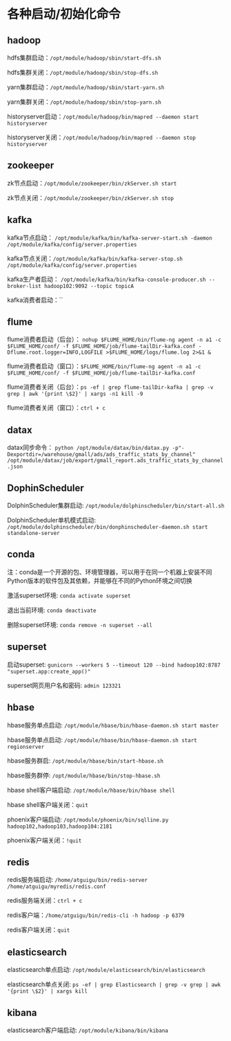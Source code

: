 # 各种启动/初始化命令

## hadoop

hdfs集群启动：`/opt/module/hadoop/sbin/start-dfs.sh`

hdfs集群关闭：`/opt/module/hadoop/sbin/stop-dfs.sh`

yarn集群启动：`/opt/module/hadoop/sbin/start-yarn.sh`

yarn集群关闭：`/opt/module/hadoop/sbin/stop-yarn.sh`

historyserver启动：`/opt/module/hadoop/bin/mapred --daemon start historyserver`

historyserver关闭：`/opt/module/hadoop/bin/mapred --daemon stop historyserver`

## zookeeper

zk节点启动：`/opt/module/zookeeper/bin/zkServer.sh start`

zk节点关闭：`/opt/module/zookeeper/bin/zkServer.sh stop`

## kafka

kafka节点启动： `/opt/module/kafka/bin/kafka-server-start.sh -daemon /opt/module/kafka/config/server.properties`

kafka节点关闭：`/opt/module/kafka/bin/kafka-server-stop.sh /opt/module/kafka/config/server.properties`

kafka生产者启动： `/opt/module/kafka/bin/kafka-console-producer.sh --broker-list hadoop102:9092 --topic topicA`

kafka消费者启动：``



## flume

flume消费者启动（后台）： `nohup $FLUME_HOME/bin/flume-ng agent -n a1 -c $FLUME_HOME/conf/ -f $FLUME_HOME/job/flume-tailDir-kafka.conf -Dflume.root.logger=INFO,LOGFILE >$FLUME_HOME/logs/flume.log 2>&1 &`

flume消费者启动（窗口）：`$FLUME_HOME/bin/flume-ng agent -n a1 -c $FLUME_HOME/conf/ -f $FLUME_HOME/job/flume-tailDir-kafka.conf`

flume消费者关闭（后台）：`ps -ef | grep flume-tailDir-kafka | grep -v grep | awk '{print \$2}' | xargs -n1 kill -9`

flume消费者关闭（窗口）：`ctrl + c`



## datax

datax同步命令： `python /opt/module/datax/bin/datax.py -p"-Dexportdir=/warehouse/gmall/ads/ads_traffic_stats_by_channel" /opt/module/datax/job/export/gmall_report.ads_traffic_stats_by_channel.json`



## DophinScheduler

DolphinScheduler集群启动:  `/opt/module/dolphinscheduler/bin/start-all.sh`

DolphinScheduler单机模式启动:  `/opt/module/dolphinscheduler/bin/donphinscheduler-daemon.sh start standalone-server`



## conda

注：conda是一个开源的包、环境管理器，可以用于在同一个机器上安装不同Python版本的软件包及其依赖，并能够在不同的Python环境之间切换

激活superset环境:  `conda activate superset`

退出当前环境:  `conda deactivate`

删除superset环境:  `conda remove -n superset --all`



## superset

启动superset:  `gunicorn --workers 5 --timeout 120 --bind hadoop102:8787  "superset.app:create_app()" `

superset网页用户名和密码:  `admin 123321 `



## hbase

hbase服务单点启动:  `/opt/module/hbase/bin/hbase-daemon.sh start master`

hbase服务单点启动:  `/opt/module/hbase/bin/hbase-daemon.sh start regionserver`

hbase服务群启:  `/opt/module/hbase/bin/start-hbase.sh`

hbase服务群停:  `/opt/module/hbase/bin/stop-hbase.sh`

hbase shell客户端启动:  `/opt/module/hbase/bin/hbase shell`

hbase shell客户端关闭：`quit`

phoenix客户端启动:  `/opt/module/phoenix/bin/sqlline.py hadoop102,hadoop103,hadoop104:2181`

phoenix客户端关闭：`!quit`



## redis

redis服务端启动:  `/home/atguigu/bin/redis-server /home/atguigu/myredis/redis.conf`

redis服务端关闭：`ctrl + c`

redis客户端：`/home/atguigu/bin/redis-cli -h hadoop -p 6379`

redis客户端关闭：`quit`



## elasticsearch

elasticsearch单点启动:  `/opt/module/elasticsearch/bin/elasticsearch`

elasticsearch单点关闭:  `ps -ef | grep Elasticsearch | grep -v grep | awk  '{print \$2}' | xargs kill `



## kibana

elasticsearch客户端启动:  `/opt/module/kibana/bin/kibana`
